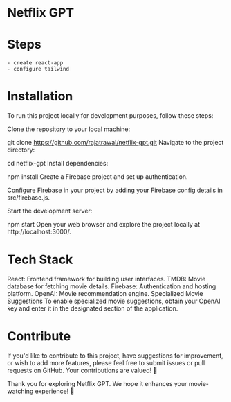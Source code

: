 # Netflix GPT

# Steps
    - create react-app
    - configure tailwind

# Installation
To run this project locally for development purposes, follow these steps:

Clone the repository to your local machine:

git clone https://github.com/rajatrawal/netflix-gpt.git
Navigate to the project directory:

cd netflix-gpt
Install dependencies:

npm install
Create a Firebase project and set up authentication.

Configure Firebase in your project by adding your Firebase config details in src/firebase.js.

Start the development server:

npm start
Open your web browser and explore the project locally at http://localhost:3000/.

# Tech Stack
React: Frontend framework for building user interfaces.
TMDB: Movie database for fetching movie details.
Firebase: Authentication and hosting platform.
OpenAI: Movie recommendation engine.
Specialized Movie Suggestions
To enable specialized movie suggestions, obtain your OpenAI key and enter it in the designated section of the application.

# Contribute
If you'd like to contribute to this project, have suggestions for improvement, or wish to add more features, please feel free to submit issues or pull requests on GitHub. Your contributions are valued! 🚀

Thank you for exploring Netflix GPT. We hope it enhances your movie-watching experience! 🍿